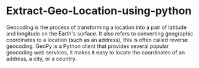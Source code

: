 # Extract-Geo-Location-using-python
Geocoding is the process of transforming a location into a pair of latitude and longitude on the Earth's surface. It also refers to converting geographic coordinates to a location (such as an address), this is often called reverse geocoding. GeoPy is a Python client that provides several popular geocoding web services, it makes it easy to locate the coordinates of an address, a city, or a country.

